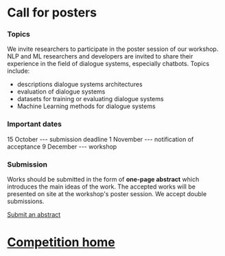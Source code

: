 # Call for posters

### Topics

We invite researchers to participate in the poster session of our workshop. NLP and ML researchers and developers are invited to share their experience in the field of dialogue systems, especially chatbots. Topics include:

- descriptions dialogue systems architectures
- evaluation of dialogue systems
- datasets for training or evaluating dialogue systems
- Machine Learning methods for dialogue systems

### Important dates

15 October --- submission deadline
1 November --- notification of acceptance
9 December --- workshop

### Submission

Works should be submitted in the form of __one-page abstract__ which introduces the main ideas of the work. The accepted works will be presented on site at the workshop's poster session.
We accept double submissions.

[Submit an abstract](https://easychair.org/conferences/?conf=convai2017)


# [Competition home](http://convai.io)

